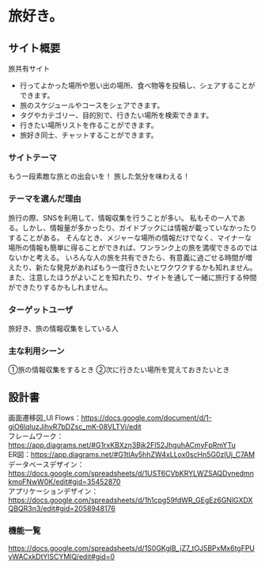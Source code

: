 # 旅好き。

## サイト概要
旅共有サイト
- 行ってよかった場所や思い出の場所、食べ物等を投稿し、シェアすることができます。
- 旅のスケジュールやコースをシェアできます。
- タグやカテゴリー、目的別で、行きたい場所を検索できます。
- 行きたい場所リストを作ることができます。
- 旅好き同士、チャットすることができます。

### サイトテーマ
もう一段素敵な旅との出会いを！
旅した気分を味わえる！

### テーマを選んだ理由
旅行の際、SNSを利用して、情報収集を行うことが多い。
私もその一人である。しかし、情報量が多かったり、ガイドブックには情報が載っていなかったりすることがある。
そんなとき、メジャーな場所の情報だけでなく、マイナーな場所の情報も簡単に得ることができれば、ワンランク上の旅を満喫できるのではないかと考える。
いろんな人の旅を共有できたら、有意義に過ごせる時間が増えたり、新たな発見があればもう一度行きたいとワクワクするかも知れません。また、注意したほうがよいことを知れたり、サイトを通して一緒に旅行する仲間ができたりするかもしれません。

### ターゲットユーザ
旅好き、旅の情報収集をしている人

### 主な利用シーン
 ①旅の情報収集をするとき
 ②次に行きたい場所を覚えておきたいとき

## 設計書
画面遷移図_UI Flows：https://docs.google.com/document/d/1-giO6lqluzJihvR7bDZsc_mK-08VLTVi/edit  
フレームワーク：https://app.diagrams.net/#G1rxKBXzn3Bjk2Fl52JhguhACmyFpRmYTu  
ER図：https://app.diagrams.net/#G1tlAv5hhZW4xLLox0scHn5G0zlUj_C7AM  
データベースデザイン：https://docs.google.com/spreadsheets/d/1UST6CVbKRYLWZSAQDvnedmnkmoFNwW0K/edit#gid=35452870  
アプリケーションデザイン：https://docs.google.com/spreadsheets/d/1h1cpg59fdWR_GEgEz6GNlGXDXQBQR3n3/edit#gid=2058948176  

### 機能一覧
https://docs.google.com/spreadsheets/d/1S0GKglB_jZ7_tOJ5BPxMx6tgFPUyWACxkDtYlSCYMlQ/edit#gid=0
